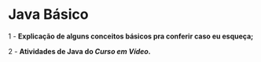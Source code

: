 # Java Básico

1 - **Explicação de alguns conceitos básicos pra conferir caso eu esqueça;**

2 - **Atividades de Java do *Curso em Vídeo*.**

